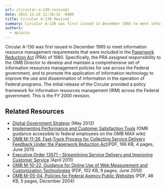 ```yaml
---
url: /circular-a-130-revised/
date: 2015-11-24 11:30:32 -0400
title: Circular A-130 Revised
summary: Circular A-130 was first issued in December 1985 to meet information resource management requirements that were included in the Paperwork Reduction Act (PRA) of 1980. Specifically, the PRA assigned responsibility to the OMB Director to develop and maintain a comprehensive set of information resources management policies for use across the Federal government, and to promote
authors:
  - apiazza
---
```


Circular A-130 was first issued in December 1985 to meet information resource management requirements that were included in the [Paperwork Reduction Act](https://en.wikipedia.org/wiki/Paperwork_Reduction_Act "Paperwork Reduction Act") (PRA) of 1980. Specifically, the PRA assigned responsibility to the OMB Director to develop and maintain a comprehensive set of information resources management policies for use across the Federal government, and to promote the application of information technology to improve the use and dissemination of information in the operation of Federal programs.<span style="font-size: 13.3333px;line-height: 22.2222px">  </span>The initial release of the Circular provided a policy framework for information resources management (IRM) across the Federal government.  This is the FY 2000 revision.

## Related Resources

  * [Digital Government Strategy](http://www.whitehouse.gov/sites/default/files/omb/egov/digital-government/digital-government.html) (May 2012)
  * [Implementing Performance and Customer Satisfaction Tools](https://max.omb.gov/community/download/attachments/636161243/8_2_DGS_Implementation_Instructions_v_final.docx?version=1&modificationDate=1350935840136) (OMB guidance accessible to federal employees on the OMB MAX wiki)
  * [OMB M-11-26, Fast-Track Process for Collecting Service Delivery Feedback Under the Paperwork Reduction Act](http://www.whitehouse.gov/sites/default/files/omb/memoranda/2011/m11-26.pdf)(PDF, 196 KB, 4 pages, June 2011)
  * [Executive Order 13571 – Streamlining Service Delivery and Improving Customer Service](http://www.whitehouse.gov/the-press-office/2011/04/27/executive-order-streamlining-service-delivery-and-improving-customer-ser) (April 2011)
  * [OMB M-10-22, Guidance for Online Use of Web Measurement and Customization Technologies](http://www.whitehouse.gov/sites/default/files/omb/assets/memoranda_2010/m10-22.pdf) (PDF, 102 KB, 9 pages, June 2010)
  * [OMB M-05-04, Policies for Federal Agency Public Websites](http://www.whitehouse.gov/sites/default/files/omb/memoranda/fy2005/m05-04.pdf) (PDF, 48 KB, 5 pages, December 2004)
